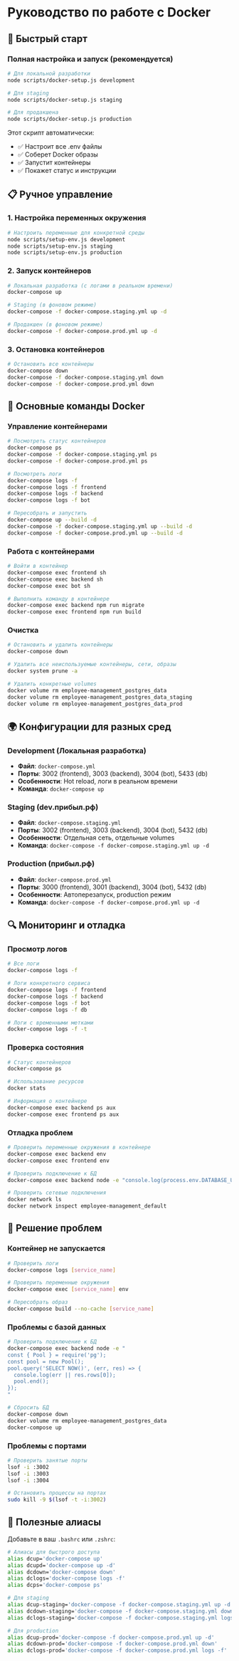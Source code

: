 # Руководство по работе с Docker

## 🚀 Быстрый старт

### Полная настройка и запуск (рекомендуется)

```bash
# Для локальной разработки
node scripts/docker-setup.js development

# Для staging
node scripts/docker-setup.js staging

# Для продакшена
node scripts/docker-setup.js production
```

Этот скрипт автоматически:

- ✅ Настроит все .env файлы
- ✅ Соберет Docker образы
- ✅ Запустит контейнеры
- ✅ Покажет статус и инструкции

## 📋 Ручное управление

### 1. Настройка переменных окружения

```bash
# Настроить переменные для конкретной среды
node scripts/setup-env.js development
node scripts/setup-env.js staging
node scripts/setup-env.js production
```

### 2. Запуск контейнеров

```bash
# Локальная разработка (с логами в реальном времени)
docker-compose up

# Staging (в фоновом режиме)
docker-compose -f docker-compose.staging.yml up -d

# Продакшен (в фоновом режиме)
docker-compose -f docker-compose.prod.yml up -d
```

### 3. Остановка контейнеров

```bash
# Остановить все контейнеры
docker-compose down
docker-compose -f docker-compose.staging.yml down
docker-compose -f docker-compose.prod.yml down
```

## 🔧 Основные команды Docker

### Управление контейнерами

```bash
# Посмотреть статус контейнеров
docker-compose ps
docker-compose -f docker-compose.staging.yml ps
docker-compose -f docker-compose.prod.yml ps

# Посмотреть логи
docker-compose logs -f
docker-compose logs -f frontend
docker-compose logs -f backend
docker-compose logs -f bot

# Пересобрать и запустить
docker-compose up --build -d
docker-compose -f docker-compose.staging.yml up --build -d
docker-compose -f docker-compose.prod.yml up --build -d
```

### Работа с контейнерами

```bash
# Войти в контейнер
docker-compose exec frontend sh
docker-compose exec backend sh
docker-compose exec bot sh

# Выполнить команду в контейнере
docker-compose exec backend npm run migrate
docker-compose exec frontend npm run build
```

### Очистка

```bash
# Остановить и удалить контейнеры
docker-compose down

# Удалить все неиспользуемые контейнеры, сети, образы
docker system prune -a

# Удалить конкретные volumes
docker volume rm employee-management_postgres_data
docker volume rm employee-management_postgres_data_staging
docker volume rm employee-management_postgres_data_prod
```

## 🌍 Конфигурации для разных сред

### Development (Локальная разработка)

- **Файл**: `docker-compose.yml`
- **Порты**: 3002 (frontend), 3003 (backend), 3004 (bot), 5433 (db)
- **Особенности**: Hot reload, логи в реальном времени
- **Команда**: `docker-compose up`

### Staging (dev.прибыл.рф)

- **Файл**: `docker-compose.staging.yml`
- **Порты**: 3002 (frontend), 3003 (backend), 3004 (bot), 5432 (db)
- **Особенности**: Отдельная сеть, отдельные volumes
- **Команда**: `docker-compose -f docker-compose.staging.yml up -d`

### Production (прибыл.рф)

- **Файл**: `docker-compose.prod.yml`
- **Порты**: 3000 (frontend), 3001 (backend), 3004 (bot), 5432 (db)
- **Особенности**: Автоперезапуск, production режим
- **Команда**: `docker-compose -f docker-compose.prod.yml up -d`

## 🔍 Мониторинг и отладка

### Просмотр логов

```bash
# Все логи
docker-compose logs -f

# Логи конкретного сервиса
docker-compose logs -f frontend
docker-compose logs -f backend
docker-compose logs -f bot
docker-compose logs -f db

# Логи с временными метками
docker-compose logs -f -t
```

### Проверка состояния

```bash
# Статус контейнеров
docker-compose ps

# Использование ресурсов
docker stats

# Информация о контейнере
docker-compose exec backend ps aux
docker-compose exec frontend ps aux
```

### Отладка проблем

```bash
# Проверить переменные окружения в контейнере
docker-compose exec backend env
docker-compose exec frontend env

# Проверить подключение к БД
docker-compose exec backend node -e "console.log(process.env.DATABASE_URL)"

# Проверить сетевые подключения
docker network ls
docker network inspect employee-management_default
```

## 🚨 Решение проблем

### Контейнер не запускается

```bash
# Проверить логи
docker-compose logs [service_name]

# Проверить переменные окружения
docker-compose exec [service_name] env

# Пересобрать образ
docker-compose build --no-cache [service_name]
```

### Проблемы с базой данных

```bash
# Проверить подключение к БД
docker-compose exec backend node -e "
const { Pool } = require('pg');
const pool = new Pool();
pool.query('SELECT NOW()', (err, res) => {
  console.log(err || res.rows[0]);
  pool.end();
});
"

# Сбросить БД
docker-compose down
docker volume rm employee-management_postgres_data
docker-compose up
```

### Проблемы с портами

```bash
# Проверить занятые порты
lsof -i :3002
lsof -i :3003
lsof -i :3004

# Остановить процессы на портах
sudo kill -9 $(lsof -t -i:3002)
```

## 📝 Полезные алиасы

Добавьте в ваш `.bashrc` или `.zshrc`:

```bash
# Алиасы для быстрого доступа
alias dcup='docker-compose up'
alias dcupd='docker-compose up -d'
alias dcdown='docker-compose down'
alias dclogs='docker-compose logs -f'
alias dcps='docker-compose ps'

# Для staging
alias dcup-staging='docker-compose -f docker-compose.staging.yml up -d'
alias dcdown-staging='docker-compose -f docker-compose.staging.yml down'
alias dclogs-staging='docker-compose -f docker-compose.staging.yml logs -f'

# Для production
alias dcup-prod='docker-compose -f docker-compose.prod.yml up -d'
alias dcdown-prod='docker-compose -f docker-compose.prod.yml down'
alias dclogs-prod='docker-compose -f docker-compose.prod.yml logs -f'
```
